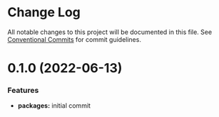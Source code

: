# Change Log

All notable changes to this project will be documented in this file.
See [Conventional Commits](https://conventionalcommits.org) for commit guidelines.


# 0.1.0 (2022-06-13)


### Features

* **packages:** initial commit
